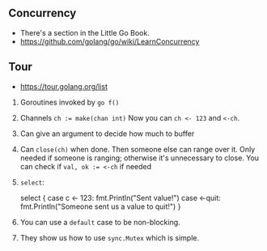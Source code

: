 ## Concurrency

* There's a section in the Little Go Book.
* https://github.com/golang/go/wiki/LearnConcurrency

## Tour

* https://tour.golang.org/list

1. Goroutines invoked by `go f()`
2. Channels `ch := make(chan int)` Now you can `ch <- 123` and `<-ch`.
3. Can give an argument to decide how much to buffer
4. Can `close(ch)` when done. Then someone else can range over
   it. Only needed if someone is ranging; otherwise it's unnecessary
   to close. You can check if `val, ok := <-ch` if needed
5. `select`:

    select {
    case c <- 123:
      fmt.Println("Sent value!")
    case <-quit:
      fmt.Println("Someone sent us a value to quit!")
    }

6. You can use a `default` case to be non-blocking.
7. They show us how to use `sync.Mutex` which is simple.
